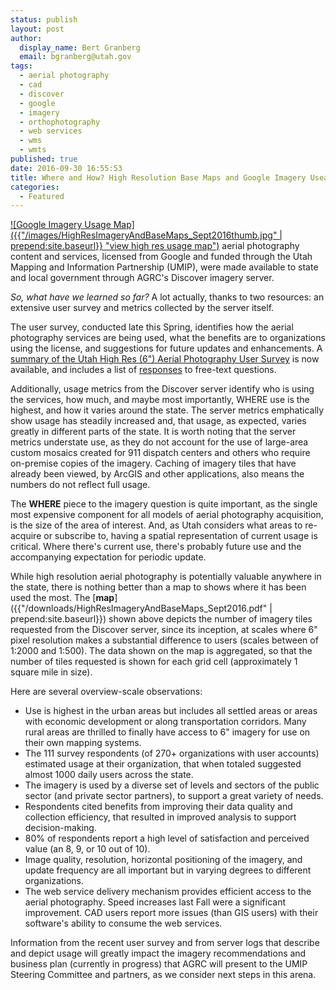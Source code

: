 ```yaml
---
status: publish
layout: post
author:
  display_name: Bert Granberg
  email: bgranberg@utah.gov
tags:
  - aerial photography
  - cad
  - discover
  - google
  - imagery
  - orthophotography
  - web services
  - wms
  - wmts
published: true
date: 2016-09-30 16:55:53
title: Where and How? High Resolution Base Maps and Google Imagery Useage
categories:
  - Featured
---
```

[![Google Imagery Usage Map]({{"/images/HighResImageryAndBaseMaps_Sept2016thumb.jpg" | prepend:site.baseurl}} "view high res usage map")]({{"/downloads/HighResImageryAndBaseMaps_Sept2016.pdf
" | prepend:site.baseurl}}){:.inline-text-right}
It has been about 18 months since the statewide high resolution (6") aerial photography content and services, licensed from Google and funded through the Utah Mapping and Information Partnership (UMIP), were made available to state and local government through AGRC's Discover imagery server.

*So, what have we learned so far?* A lot actually, thanks to two resources: an extensive user survey and metrics collected by the server itself.

The user survey, conducted late this Spring, identifies how the aerial photography services are being used, what the benefits are to organizations using the license, and suggestions for future updates and enhancements. A [summary of the Utah High Res (6") Aerial Photography User Survey](https://docs.google.com/presentation/d/1VbTqkHDGoprPYwGtmnOZ-BUVdfFnBz4Sk9VAZMs3mbM/edit?usp=sharing) is now available, and includes a list of [responses](https://docs.google.com/document/d/1iwLi8icm3OqF0GvEnblD6REiwcmUdug03Dny2vvXMMM/edit?usp=sharing) to free-text questions.

Additionally, usage metrics from the Discover server identify who is using the services, how much, and maybe most importantly, WHERE use is the highest, and how it varies around the state. The server metrics emphatically show usage has steadily increased and, that usage, as expected, varies greatly in different parts of the state. It is worth noting that the server metrics  understate use, as they do not account for the use of large-area custom mosaics created for 911 dispatch centers and others who require on-premise copies of the imagery. Caching of imagery tiles that have already been viewed, by ArcGIS and other applications, also means the numbers do not reflect full usage.

The **WHERE** piece to the imagery question is quite important, as the single most expensive component for all models of aerial photography acquisition, is the size of the area of interest. And, as Utah considers what areas to re-acquire or subscribe to, having a spatial representation of current usage is critical. Where there's current use, there's probably future use and the accompanying expectation for periodic update.

While high resolution aerial photography is potentially valuable anywhere in the state, there is nothing better than a map to shows where it has been used the most. The [**map**]({{"/downloads/HighResImageryAndBaseMaps_Sept2016.pdf" | prepend:site.baseurl}}) shown above depicts the number of imagery tiles requested from the Discover server, since its inception, at scales where 6" pixel resolution makes a substantial difference to users (scales between of 1:2000 and 1:500). The data shown on the map is aggregated, so that the number of tiles requested is shown for each grid cell (approximately 1 square mile in size).

Here are several overview-scale observations:

- Use is highest in the urban areas but includes all settled areas or areas with economic development or along transportation corridors. Many rural areas are thrilled to finally have access to 6" imagery for use on their own mapping systems.
- The 111 survey respondents (of 270+ organizations with user accounts) estimated usage at their organization, that when totaled suggested almost 1000 daily users across the state.
- The imagery is used by a diverse set of levels and sectors of the public sector (and private sector partners), to support a great variety of needs.
- Respondents cited benefits from improving their data quality and collection efficiency, that resulted in improved analysis to support decision-making.
- 80% of respondents report a high level of satisfaction and perceived value (an 8, 9, or 10 out of 10).
- Image quality, resolution, horizontal positioning of the imagery, and update frequency are all important but in varying degrees to different organizations.
- The web service delivery mechanism provides efficient access to the aerial photography. Speed increases last Fall were a significant improvement. CAD users report more issues (than GIS users) with their software's ability to consume the web services.

Information from the recent user survey and from server logs that describe and depict usage will greatly impact the imagery recommendations and business plan (currently in progress) that AGRC will present to the UMIP Steering Committee and partners, as we consider next steps in this arena.
